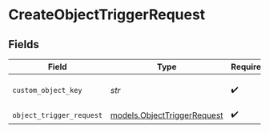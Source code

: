 # CreateObjectTriggerRequest


## Fields

| Field                                                            | Type                                                             | Required                                                         | Description                                                      |
| ---------------------------------------------------------------- | ---------------------------------------------------------------- | ---------------------------------------------------------------- | ---------------------------------------------------------------- |
| `custom_object_key`                                              | *str*                                                            | :heavy_check_mark:                                               | The key of a custom object                                       |
| `object_trigger_request`                                         | [models.ObjectTriggerRequest](../models/objecttriggerrequest.md) | :heavy_check_mark:                                               | N/A                                                              |